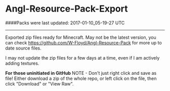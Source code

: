 # Angl-Resource-Pack-Export
####Packs were last updated:
2017-01-10_05-19-27 UTC

***

Exported zip files ready for Minecraft. May not be the latest version, you can check https://github.com/W-Floyd/Angl-Resource-Pack for more up to date source files.

I may not update the zip files for a few days at a time, even if I am actively adding textures.

**For those uninitiated in GitHub**
NOTE - Don't just right click and save as file! Either download a zip of the whole repo, or left click on the file, then click "Download" or "View Raw".
